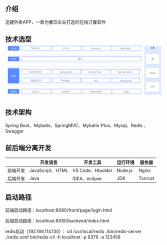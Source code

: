 ## 介绍

迅捷外卖APP，一款为餐饮企业打造的在线订餐软件



## 技术选型 [![img.png](https://github.com/Q-1515/reggie_parent/raw/master/img/1.png)](https://github.com/Q-1515/reggie_parent/blob/master/img/1.png)



## 技术架构

Spring Boot、Mybatis、SpringMVC、Mybatis-Plus、Mysql、Redis 、Swagger



## 前后端分离开发

|          | **开发语言**     | **开发工具**      | **运行环境** | **服务器** |
| -------- | ---------------- | ----------------- | ------------ | ---------- |
| 前端开发 | JavaScript、HTML | VS Code、Hbuilder | Node.js      | Nginx      |
| 后端开发 | Java             | IDEA、eclipse     | JDK          | Tomcat     |

## 启动路径
前端启动路径：localhost:8080/front/page/login.html

后端启动路径：localhost:8080/backend/index.html

redis启动（192.168.114.130）：
cd /usr/local/redis
./bin/redis-server ./redis.conf
bin/redis-cli -h localhost -p 6379 -a 123456
